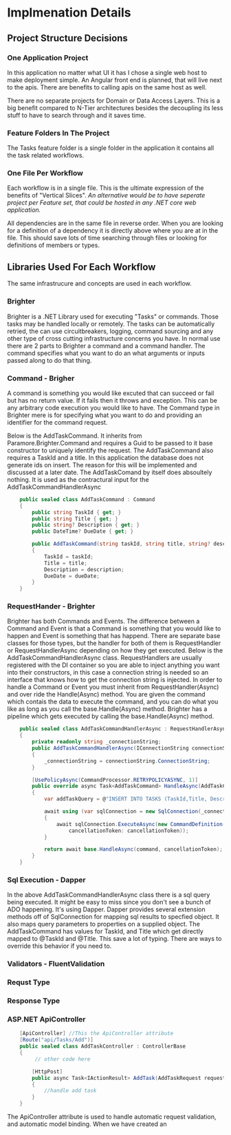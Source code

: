# Implmenation Details

## Project Structure Decisions

### One Application Project

In this application no matter what UI it has I chose a single web host to make deployment simple. An Angular front end is planned, that will live next to the apis. There are benefits to calling apis on the same host as well.

There are no separate projects for Domain or Data Access Layers. This is a big benefit compared to N-Tier architectures besides the decoupling its less stuff to have to search through and it saves time.

### Feature Folders In The Project

The Tasks feature folder is a single folder in the application it contains all the task related workflows. 

### One File Per Workflow

Each workflow is in a single file. This is the ultimate expression of the benefits of "Vertical Slices". *An alternative would be to have seperate project per Feature set, that could be hosted in any .NET core web application.*

All dependencies are in the same file in reverse order. When you are looking for a definition of a dependency it is directly above where you are at in the file. This should save lots of time searching through files or looking for definitions of members or types.

## Libraries Used For Each Workflow

The same infrastrucure and concepts are used in each workflow.

### Brighter 

Brighter is a .NET Library used for executing "Tasks" or commands. Those tasks may be handled locally or remotely. The tasks can be automatically retried, the can use circuitbreakers, logging, command sourcing and any other type of cross cutting infrastructure concerns you have. In normal use there are 2 parts to Brighter a command and a command handler. The command specifies what you want to do an what arguments or inputs passed along to do that thing. 

### Command - Brigher

A command is something you would like excuted that can succeed or fail but has no return value. If it fails then it throws and exception. This can be any arbitrary code execution you would like to have. 
The Command type in Brighter mere is for specifying what you want to do and providing an identifier for the command request.

Below is the AddTaskCommand. It inherits from Paramore.Brighter.Command and requires a Guid to be passed to it base constructor to uniquely identify the request. The AddTaskCommand also requires a TaskId and a title. In this application the database does not generate ids on insert. The reason for this will be implemented and discussed at a later date. The AddTaskComand by itself does absoultely nothing. It is used as the contractural input for the AddTaskCommandHandlerAsync

```C#
    public sealed class AddTaskCommand : Command
    {
        public string TaskId { get; }
        public string Title { get; }
        public string? Description { get; }
        public DateTime? DueDate { get; }

        public AddTaskCommand(string taskId, string title, string? description, DateTime? dueDate) : base(new Guid())
        {
            TaskId = taskId;
            Title = title;
            Description = description;
            DueDate = dueDate;
        }
    }

```

### RequestHander - Brighter

Brighter has both Commands and Events. The difference between a Command and Event is that a Command is something that you would like to happen and Event is something that has happend. There are separate base classes for those types, but the handler for both of them is RequestHandler or RequestHandlerAsync depending on how they get executed. Below is the AddTaskCommandHandlerAsync class. RequestHandlers are usually registered with the DI container so you are able to inject anything you want into their constructors, in this case a connection string is needed so an interface that knows how to get the connection string is injected. In order to handle a Command or Event you must inherit from RequestHandler(Async) and over ride the Handle(Async) method. You are given the command which contais the data to execute the command, and you can do what you like as long as you call the base.Handle(Async) method. Brighter has a pipeline which gets executed by calling the base.Handle(Async) method.

```C#
    public sealed class AddTaskCommandHandlerAsync : RequestHandlerAsync<AddTaskCommand>
    {
        private readonly string _connectionString;
        public AddTaskCommandHandlerAsync(IConnectionString connectionString)
        {
            _connectionString = connectionString.ConnectionString;
        }

        [UsePolicyAsync(CommandProcessor.RETRYPOLICYASYNC, 1)]
        public override async Task<AddTaskCommand> HandleAsync(AddTaskCommand command, CancellationToken cancellationToken = default)
        {
            var addTaskQuery = @"INSERT INTO TASKS (TaskId,Title, Description,DueDate)VALUES(@TaskId, @Title,@Description, @DueDate);";

            await using (var sqlConnection = new SqlConnection(_connectionString))
            {
                await sqlConnection.ExecuteAsync(new CommandDefinition(addTaskQuery, command,
                    cancellationToken: cancellationToken));
            }

            return await base.HandleAsync(command, cancellationToken);
        }
    }


```

### Sql Execution - Dapper 

In the above AddTaskCommandHandlerAsync class there is a sql query being executed. It might be easy to miss since you don't see a bunch of ADO happening. It's using Dapper. Dapper provides several extension methods off of SqlConnection for mapping sql results to specfied object. It also maps query parameters to properties on a supplied object. The AddTaskCommand has values for TaskId, and Title which get directly mapped to @TaskId and @Title.  This save a lot of typing. There are ways to override this behavior if you need to.


### Validators - FluentValidation

### Requst Type

### Response Type

### ASP.NET ApiController

```C#
    [ApiController] //This the ApiController attribute
    [Route("api/Tasks/Add")]
    public sealed class AddTaskController : ControllerBase
    {
         // other code here

        [HttpPost]
        public async Task<IActionResult> AddTask(AddTaskRequest request)
        {
            //handle add task
        }
    }
```

The ApiController attribute is used to handle automatic request validation, and automatic model binding. When we have created an 